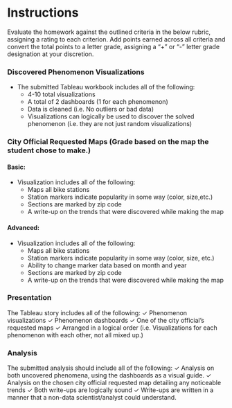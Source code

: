 # Instructions
Evaluate the homework against the outlined criteria in the below rubric, 
assigning a rating to each criterion. Add points earned across all criteria
and convert the total points to a letter grade, assigning a “+” or “-” letter
grade designation at your discretion.
### Discovered Phenomenon Visualizations
* The submitted Tableau workbook includes all of the following:
  * 4-10 total visualizations
  * A total of 2 dashboards (1 for each phenomenon)
  * Data is cleaned (i.e. No outliers or bad data)
  * Visualizations can logically be used to discover the solved phenomenon (i.e. they are not just random visualizations)
### City Official Requested Maps (Grade based on the map the student chose to make.)
#### Basic:
* Visualization includes all of the following:
  * Maps all bike stations
  * Station markers indicate popularity in some way (color, size,etc.)
  * Sections are marked by zip code 
  * A write-up on the trends that were discovered while making the map
#### Advanced:
* Visualization includes all of the following:
  * Maps all bike stations
  * Station markers indicate popularity in some way (color, size, etc.)
  * Ability to change marker data based on month and year
  * Sections are marked by zip code
  * A write-up on the trends that were discovered while making the map

### Presentation
The Tableau story includes all of the following:
✓ Phenomenon visualizations
✓ Phenomenon dashboards
✓ One of the city official’s requested maps
✓ Arranged in a logical order (i.e. Visualizations for each phenomenon with each other, not all mixed up.)

### Analysis 
The submitted analysis should include all of the following:
✓ Analysis on both uncovered phenomena, using the dashboards as a visual guide.
✓ Analysis on the chosen city official requested map detailing any noticeable trends
✓ Both write-ups are logically sound
✓ Write-ups are written in a manner that a non-data scientist/analyst could understand.
